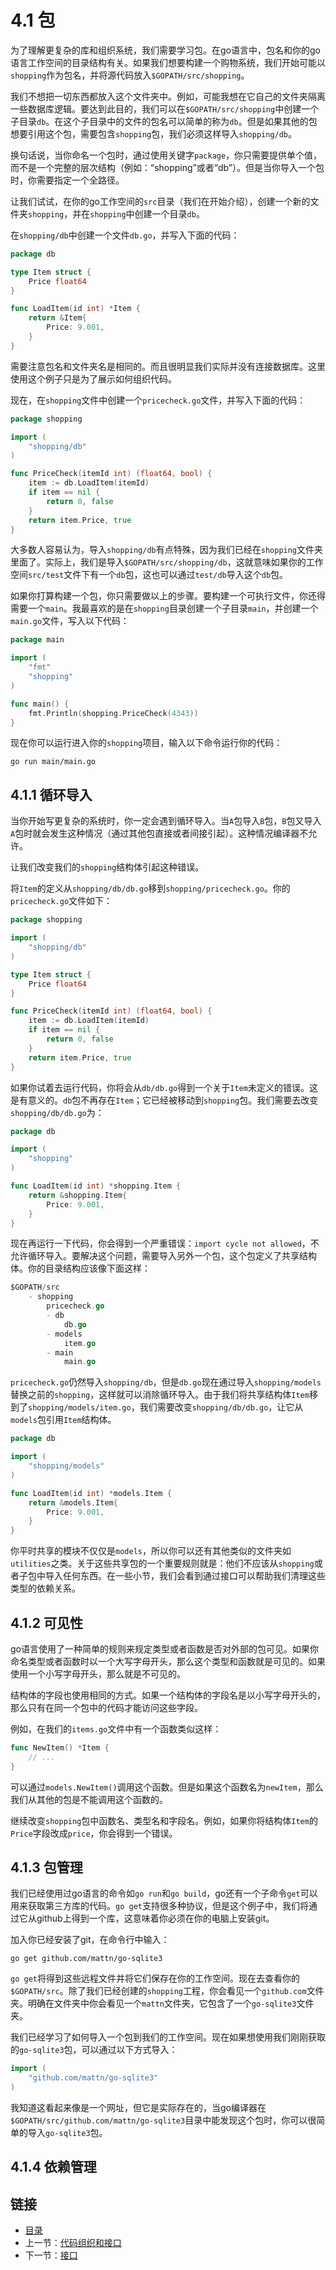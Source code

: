 # 4.1 包

为了理解更复杂的库和组织系统，我们需要学习包。在go语言中，包名和你的go语言工作空间的目录结构有关。如果我们想要构建一个购物系统，我们开始可能以`shopping`作为包名，并将源代码放入`$GOPATH/src/shopping`。

我们不想把一切东西都放入这个文件夹中。例如，可能我想在它自己的文件夹隔离一些数据库逻辑。要达到此目的，我们可以在`$GOPATH/src/shopping`中创建一个子目录`db`。在这个子目录中的文件的包名可以简单的称为`db`。但是如果其他的包想要引用这个包，需要包含`shopping`包，我们必须这样导入`shopping/db`。

换句话说，当你命名一个包时，通过使用关键字`package`，你只需要提供单个值，而不是一个完整的层次结构（例如：“shopping”或者“db”）。但是当你导入一个包时，你需要指定一个全路径。

让我们试试，在你的go工作空间的`src`目录（我们在开始介绍），创建一个新的文件夹`shopping`，并在`shopping`中创建一个目录`db`。

在`shopping/db`中创建一个文件`db.go`，并写入下面的代码：

```go
package db

type Item struct {
    Price float64
}

func LoadItem(id int) *Item {
    return &Item{
        Price: 9.001,
    }
}
```

需要注意包名和文件夹名是相同的。而且很明显我们实际并没有连接数据库。这里使用这个例子只是为了展示如何组织代码。

现在，在`shopping`文件中创建一个`pricecheck.go`文件，并写入下面的代码：

```go
package shopping

import (
    "shopping/db"
)

func PriceCheck(itemId int) (float64, bool) {
    item := db.LoadItem(itemId)
    if item == nil {
        return 0, false
    }
    return item.Price, true
}
```

大多数人容易认为，导入`shopping/db`有点特殊，因为我们已经在`shopping`文件夹里面了。实际上，我们是导入`$GOPATH/src/shopping/db`，这就意味如果你的工作空间`src/test`文件下有一个`db`包，这也可以通过`test/db`导入这个`db`包。

如果你打算构建一个包，你只需要做以上的步骤。要构建一个可执行文件，你还得需要一个`main`。我最喜欢的是在`shopping`目录创建一个子目录`main`，并创建一个`main.go`文件，写入以下代码：

```go
package main

import (
    "fmt"
    "shopping"
)

func main() {
    fmt.Println(shopping.PriceCheck(4343))
}
```

现在你可以运行进入你的`shopping`项目，输入以下命令运行你的代码：

`go run main/main.go`

## 4.1.1 循环导入

当你开始写更复杂的系统时，你一定会遇到循环导入。当`A`包导入`B`包，`B`包又导入`A`包时就会发生这种情况（通过其他包直接或者间接引起）。这种情况编译器不允许。

让我们改变我们的`shopping`结构体引起这种错误。

将`Item`的定义从`shopping/db/db.go`移到`shopping/pricecheck.go`。你的`pricecheck.go`文件如下：

```go
package shopping

import (
    "shopping/db"
)

type Item struct {
    Price float64
}

func PriceCheck(itemId int) (float64, bool) {
    item := db.LoadItem(itemId)
    if item == nil {
        return 0, false
    }
    return item.Price, true
}
```

如果你试着去运行代码，你将会从`db/db.go`得到一个关于`Item`未定义的错误。这是有意义的。`db`包不再存在`Item`；它已经被移动到`shopping`包。我们需要去改变`shopping/db/db.go`为：

```go
package db

import (
    "shopping"
)

func LoadItem(id int) *shopping.Item {
    return &shopping.Item{
        Price: 9.001,
    }
}
```

现在再运行一下代码，你会得到一个严重错误：`import cycle not allowed`，不允许循环导入。要解决这个问题，需要导入另外一个包，这个包定义了共享结构体。你的目录结构应该像下面这样：

```go
$GOPATH/src
    - shopping
        pricecheck.go
        - db
            db.go
        - models
            item.go
        - main
            main.go
```

`pricecheck.go`仍然导入`shopping/db`，但是`db.go`现在通过导入`shopping/models`替换之前的`shopping`，这样就可以消除循环导入。由于我们将共享结构体`Item`移到了`shopping/models/item.go`，我们需要改变`shopping/db/db.go`，让它从`models`包引用`Item`结构体。

```go
package db

import (
    "shopping/models"
)

func LoadItem(id int) *models.Item {
    return &models.Item{
        Price: 9.001,
    }
}
```

你平时共享的模块不仅仅是`models`，所以你可以还有其他类似的文件夹如`utilities`之类。关于这些共享包的一个重要规则就是：他们不应该从`shopping`或者子包中导入任何东西。在一些小节，我们会看到通过接口可以帮助我们清理这些类型的依赖关系。

## 4.1.2 可见性

go语言使用了一种简单的规则来规定类型或者函数是否对外部的包可见。如果你命名类型或者函数时以一个大写字母开头，那么这个类型和函数就是可见的。如果使用一个小写字母开头，那么就是不可见的。

结构体的字段也使用相同的方式。如果一个结构体的字段名是以小写字母开头的，那么只有在同一个包中的代码才能访问这些字段。

例如，在我们的`items.go`文件中有一个函数类似这样：

```go
func NewItem() *Item {
    // ...
}
```

可以通过`models.NewItem()`调用这个函数。但是如果这个函数名为`newItem`，那么我们从其他的包是不能调用这个函数的。

继续改变`shopping`包中函数名、类型名和字段名。例如，如果你将结构体`Item`的`Price`字段改成`price`，你会得到一个错误。

## 4.1.3 包管理

我们已经使用过go语言的命令如`go run`和`go build`，go还有一个子命令`get`可以用来获取第三方库的代码。`go get`支持很多种协议，但是这个例子中，我们将通过它从github上得到一个库，这意味着你必须在你的电脑上安装git。

加入你已经安装了git，在命令行中输入：

`go get github.com/mattn/go-sqlite3`

`go get`将得到这些远程文件并将它们保存在你的工作空间。现在去查看你的`$GOPATH/src`。除了我们已经创建的`shopping`工程，你会看见一个`github.com`文件夹。明确在文件夹中你会看见一个`mattn`文件夹，它包含了一个`go-sqlite3`文件夹。

我们已经学习了如何导入一个包到我们的工作空间。现在如果想使用我们刚刚获取的`go-sqlite3`包，可以通过以下方式导入：

```go
import (
    "github.com/mattn/go-sqlite3"
)
```

我知道这看起来像是一个网址，但它是实际存在的，当go编译器在`$GOPATH/src/github.com/mattn/go-sqlite3`目录中能发现这个包时，你可以很简单的导入`go-sqlite3`包。

## 4.1.4 依赖管理

## 链接

- [目录](directory.md)
- 上一节：[代码组织和接口](4.0.md)
- 下一节：[接口](4.2.md)
